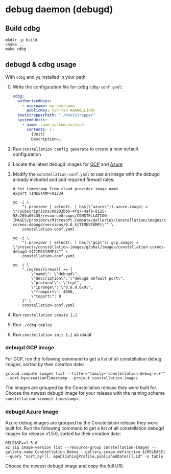 # debug daemon (debugd)

## Build cdbg

```shell
mkdir -p build
cmake ..
make cdbg
```

## debugd & cdbg usage

With `cdbg` and `yq` installed in your path:

0. Write the configuration file for cdbg `cdbg-conf.yaml`:

   ```yaml
   cdbg:
     authorizedKeys:
       - username: my-username
         publicKey: ssh-rsa AAAAB…LJuM=
     bootstrapperPath: "./bootstrapper"
     systemdUnits:
       - name: some-custom.service
         contents: |-
           [Unit]
           Description=…
   ```

1. Run `constellation config generate` to create a new default configuration

2. Locate the latest debugd images for [GCP](#debugd-gcp-image) and [Azure](#debugd-azure-image)

3. Modify the `constellation-conf.yaml` to use an image with the debugd already included and add required firewall rules:

   ```shell-session
   # Set timestamp from cloud provider image name
   export TIMESTAMP=01234

   yq -i \
       "(.provider | select(. | has(\"azure\")).azure.image) = \"/subscriptions/0d202bbb-4fa7-4af8-8125-58c269a05435/resourceGroups/CONSTELLATION-IMAGES/providers/Microsoft.Compute/galleries/Constellation/images/constellation-coreos-debugd/versions/0.0.${TIMESTAMP}\"" \
       constellation-conf.yaml

   yq -i \
       "(.provider | select(. | has(\"gcp\")).gcp.image) = \"projects/constellation-images/global/images/constellation-coreos-debugd-${TIMESTAMP}\"" \
       constellation-conf.yaml

   yq -i \
       ".ingressFirewall += {
           \"name\": \"debugd\",
           \"description\": \"debugd default port\",
           \"protocol\": \"tcp\",
           \"iprange\": \"0.0.0.0/0\",
           \"fromport\": 4000,
           \"toport\": 0
       }" \
       constellation-conf.yaml
   ```

4. Run `constellation create […]`

5. Run `./cdbg deploy`

6. Run `constellation init […]` as usual

### debugd GCP image

For GCP, run the following command to get a list of all constellation debug images, sorted by their creation date:

```shell
gcloud compute images list --filter="family~'constellation-debug-v.+'" --sort-by=creationTimestamp --project constellation-images
```

The images are grouped by the Constellation release they were built for.
Choose the newest debugd image for your release with the naming scheme `constellation-<commit-timestamp>`.

### debugd Azure Image

Azure debug images are grouped by the Constellation release they were built for.
Run the following command to get a list of all constellation debugd images for release v1.5.0, sorted by their creation date:

```shell
RELEASE=v1.5.0
az sig image-version list --resource-group constellation-images --gallery-name Constellation_Debug --gallery-image-definition ${RELEASE} --query "sort_by([], &publishingProfile.publishedDate)[].id" -o table
```

Choose the newest debugd image and copy the full URI.
